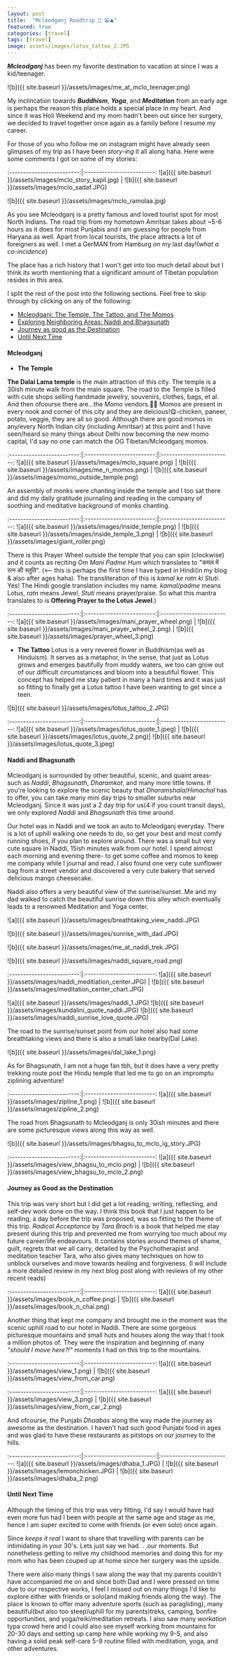 ```yaml
---
layout: post
title:  "Mcleodganj Roadtrip 🚗 😁⛰️"
featured: true
categories: [travel]
tags: [travel]
image: assets/images/lotus_tattoo_2.JPG
---
```


***Mcleodganj*** has been my favorite destination to vacation at since I was a kid/teenager.


 ![b]({{ site.baseurl }}/assets/images/me_at_mclo_teenager.png)

 My inclincation towards ***Buddhism***, ***Yoga***, and ***Meditation*** from an early age is perhaps the reason this place holds a special place in my heart. And since it was Holi Weekend and my mom hadn't been out since her surgery, we decided to travel together once again as a family before I resume my career. 

For those of you who follow me on instagram might have already seen glimpses of my trip as I have been _story-ing_ it all along haha. Here were some comments I got on some of my stories: 

:-------------------------:|:-------------------------:
![a]({{ site.baseurl }}/assets/images/mclo_story_kapil.jpg)  |  ![b]({{ site.baseurl }}/assets/images/mclo_sadaf.JPG) 

![b]({{ site.baseurl }}/assets/images/mclo_ramolaa.jpg)

As you see Mcleodganj is a pretty famous and loved tourist spot for most North Indians. The road trip from my hometown Amritsar takes about ~5-6 hours as it does for most Punjabis and I am guessing for people from Haryana as well. Apart from local tourists, the place attracts a lot of foreigners as well. I met a GerMAN from Hamburg on my last day!(_what a co-incidence_) 

The place has a rich history that I won't get into too much detail about but I think its worth mentioning that a significant amount of Tibetan population resides in this area.

I split the rest of the post into the following sections. Feel free to skip through by clicking on any of the following:

- [Mcleodganj: The Temple, The Tattoo, and The Momos](#mcleodganj)
- [Exploring Neighboring Areas: Naddi and Bhagsunath](#naddi-and-bhagsunath)
- [Journey as good as the Destination](#journey-as-good-as-the-destination)
- [Until Next Time](#until-next-time)

#### Mcleodganj

- **The Temple**

**The Dalai Lama temple** is the main attraction of this city. The temple is a 30ish minute walk from the main square. The road to the Temple is filled with cute shops selling handmade jewelry, souvenirs, clothes, bags, et al. And then ofcourse there are...the _Momo_ vendors.🥟🤩 Momos are present in every nook and corner of this city and they are delcious!😋-chicken, paneer, potato, veggie, they are all so good. Although there are good momos in any/every North Indian city (including Amritsar) at this point and I have seen/heard so many things about Delhi now becoming the new momo capital, I'd say no one can match the OG Tibetan/Mcleodganj momos.

 :-------------------------:|:-------------------------:|:-------------------------:
  ![a]({{ site.baseurl }}/assets/images/mclo_square.png)  |  ![b]({{ site.baseurl }}/assets/images/me_n_momos.png) |  ![b]({{ site.baseurl }}/assets/images/momo_outside_temple.png)

An assembly of monks were chanting inside the temple and I too sat there and did my daily gratitude journaling and reading in the company of soothing and meditative background of monks chanting.

 :-------------------------:|:-------------------------:|:-------------------------:
  ![a]({{ site.baseurl }}/assets/images/inside_temple.png)  |  ![b]({{ site.baseurl }}/assets/images/inside_temple_3.png) |  ![b]({{ site.baseurl }}/assets/images/giant_roller.png)

There is this Prayer Wheel outside the temple that you can spin (clockwise) and it counts as reciting _Om Mani Padme Hum_ which translates to "कमल में रत्न की स्तुति". (<-- this is perhaps the first time I have typed in Hindi(in my blog & also after ages haha). The transliteration of this is _kamal ke ratn ki Stuti_. Yes! The Hindi google translation includes my name. _kamal_/_padme_ means Lotus, _ratn_ means Jewel, _Stuti_ means prayer/praise. So what this mantra translates to is **Offering Prayer to the Lotus Jewel**.)

 :-------------------------:|:-------------------------:|:-------------------------:
  ![a]({{ site.baseurl }}/assets/images/mani_prayer_wheel.png)  |  ![b]({{ site.baseurl }}/assets/images/mani_prayer_wheel_2.png) |  ![b]({{ site.baseurl }}/assets/images/prayer_wheel_3.png)


- **The Tattoo**
Lotus is a very revered flower in Buddhism(as well as Hinduism). It serves as a metaphor, in the sense, that just as Lotus grows and emerges bautifully from muddy waters, we too can grow out of our difficult circumstances and bloom into a beautiful flower. This concept has helped me stay patient in many a hard times and it was just so fitting to finally get a Lotus tattoo I have been wanting to get since a teen.


![b]({{ site.baseurl }}/assets/images/lotus_tattoo_2.JPG)

   :-------------------------:|:-------------------------:|:-------------------------:
  ![a]({{ site.baseurl }}/assets/images/lotus_quote_1.jpeg)  |  ![b]({{ site.baseurl }}/assets/images/lotus_quote_2.png)| ![b]({{ site.baseurl }}/assets/images/lotus_quote_3.jpeg)


#### Naddi and Bhagsunath

Mcleodganj is surrounded by other beautiful, scenic, and quaint areas- such as _Naddi_, _Bhagsunath_, _Dharamkot_, and many more little towns. If you're looking to explore the scenic beauty that _Dharamshala_/_Himachal_ has to offer, you can take many mini day trips to smaller suburbs near Mcleodganj. Since it was just a 2 day trip for us(4 if you count transit days), we only explored _Naddi_ and _Bhagsunath_ this time around. 

Our hotel was in Naddi and we took an auto to Mcleodganj everyday. There is a lot of uphill walking one needs to do, so get your best and most comfy running shoes, if you plan to explore around. There was a small but very cute square in Naddi, 15ish minutes walk from our hotel. I spend almost each morning and evening there- to get some coffee and momos to keep me company while I journal and read. I also found one very cute sunflower bag from a street vendor and discovered a very cute bakery that served delicious mango cheesecake.

Naddi also offers a very beautiful view of the sunrise/sunset. Me and my dad walked to catch the beautiful sunrise down this alley which eventually leads to a renowned Meditation and Yoga center.

![a]({{ site.baseurl }}/assets/images/breathtaking_view_naddi.JPG) 

![b]({{ site.baseurl }}/assets/images/sunrise_with_dad.JPG)

![b]({{ site.baseurl }}/assets/images/me_at_naddi_trek.JPG)

 ![b]({{ site.baseurl }}/assets/images/naddi_square_road.png)

:-------------------------:|:-------------------------:
  ![a]({{ site.baseurl }}/assets/images/naddi_meditiation_center.JPG)  |  ![b]({{ site.baseurl }}/assets/images/meditation_center_chart.JPG)


  ![a]({{ site.baseurl }}/assets/images/naddi_1.JPG) 
  ![b]({{ site.baseurl }}/assets/images/kundalini_quote_naddi.JPG)
  ![b]({{ site.baseurl }}/assets/images/naddi_sunrise_love_quote.JPG)

The road to the sunrise/sunset point from our hotel also had some breathtaking views and there is also a small lake nearby(Dal Lake).

 ![b]({{ site.baseurl }}/assets/images/dal_lake_1.png)


As for Bhagsunath, I am not a huge fan tbh, but it does have a very pretty trekking route post the Hindu temple that led me to go on an impromptu ziplining adventure!

:-------------------------:|:-------------------------:
  ![a]({{ site.baseurl }}/assets/images/zipline_1.png)  |  ![b]({{ site.baseurl }}/assets/images/zipline_2.png)

The road from Bhagsunath to Mcleodganj is only 30ish minutes and there are some picturesque views along this way as well.

 ![b]({{ site.baseurl }}/assets/images/bhagsu_to_mclo_ig_story.JPG)

 :-------------------------:|:-------------------------:
  ![a]({{ site.baseurl }}/assets/images/view_bhagsu_to_mclo.png)  |  ![b]({{ site.baseurl }}/assets/images/view_bhagsu_to_mclo_2.png)


#### Journey as Good as the Destination

This trip was very short but I did get a lot reading, writing, reflecting, and self-dev work done on the way. I think this book that I just happen to be reading, a day before the trip was proposed, was so fitting to the theme of this trip. _Radical Acceptance_ by _Tara Brach_ is a book that helped me stay present during this trip and prevented me from worrying too much about my future career/life endeavours. It contains stories around themes of shame, guilt, regrets that we all carry, detailed by the Psychotherapist and meditation teacher Tara, who also gives many techniques on how to unblock ourselves and move towards healing and forgiveness. (I will include a more detailed review in my next blog post along with reviews of my other recent reads)

 :-------------------------:|:-------------------------:
  ![a]({{ site.baseurl }}/assets/images/book_n_coffee.png)  |  ![b]({{ site.baseurl }}/assets/images/book_n_chai.png)


Another thing that kept me company and brought me in the moment was the scenic uphill road to our hotel in Naddi. There are some gorgeous picturesque mountains and small huts and houses along the way that I took a million photos of. They were the inspiration and beginning of many _"should I move here?!"_ moments I had on this trip to the mountains.

 :-------------------------:|:-------------------------:
  ![a]({{ site.baseurl }}/assets/images/view_1.png)  |  ![b]({{ site.baseurl }}/assets/images/view_from_car.png)

   :-------------------------:|:-------------------------:
  ![a]({{ site.baseurl }}/assets/images/view_3.png)  |  ![b]({{ site.baseurl }}/assets/images/view_from_car_2.png)


And ofcourse, the Punjabi _Dhaabas_ along the way made the journey as awesome as the destination. I haven't had such good Punjabi food in ages and was glad to have these restaurants as pitstops on our journey to the hills.

   :-------------------------:|:-------------------------:|:-------------------------:
  ![a]({{ site.baseurl }}/assets/images/dhaba_1.JPG)  |  ![b]({{ site.baseurl }}/assets/images/lemonchicken.JPG) |  ![b]({{ site.baseurl }}/assets/images/dhaba_2.png)


#### Until Next Time

Although the timing of this trip was very fitting, I'd say I would have had even more fun had I been with people at the same age and stage as me, hence I am super excited to come with friends (or even solo) once again.

Since _keeps it real_ I want to share that travelling with parents can be intimidating in your 30's. Lets just say we had. . .our moments. But nonetheless getting to relive my childhood memories and doing this for my mom who has been couped up at home since her surgery was the upside. 

There were also many things I saw along the way that my parents couldn't have accompanied me on and since both Dad and I were pressed on time due to our respective works, I feel I missed out on many things I'd like to explore either with friends or solo(and making friends along the way). The place is known to offer many adventure sports (such as paragliding), many beautiful(but also too steep/uphill for my parents)treks, camping, bonfire opportunities, and yoga/reiki/meditation retreats. I also saw many _workation_ typa crowd here and I could also see myself working from mountains for 20-30 days and setting up camp here while working my 9-5, and also having a solid peak self-care 5-9 routine filled with meditation, yoga, and other adventures.

